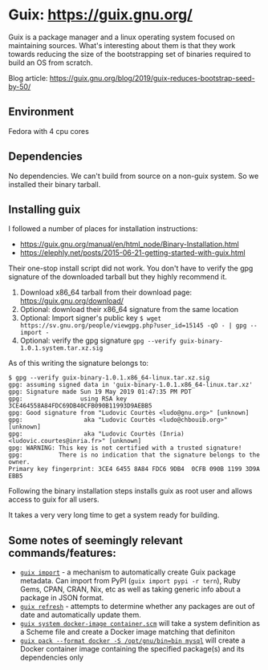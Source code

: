# Guix: https://guix.gnu.org/

Guix is a package manager and a linux operating system focused on maintaining sources. What's interesting about them is that they work towards reducing the size of the bootstrapping set of binaries required to build an OS from scratch.

Blog article: https://guix.gnu.org/blog/2019/guix-reduces-bootstrap-seed-by-50/

## Environment
Fedora with 4 cpu cores

## Dependencies
No dependencies. We can't build from source on a non-guix system. So we installed their binary tarball.

## Installing guix
I followed a number of places for installation instructions:

- https://guix.gnu.org/manual/en/html_node/Binary-Installation.html
- https://elephly.net/posts/2015-06-21-getting-started-with-guix.html

Their one-stop install script did not work. You don't have to verify the gpg signature of the downloaded tarball but they highly recommend it.

1. Download x86_64 tarball from their download page: https://guix.gnu.org/download/
2. Optional: download their x86_64 signature from the same location
3. Optional: Import signer's public key `$ wget https://sv.gnu.org/people/viewgpg.php?user_id=15145 -qO - | gpg --import -`
4. Optional: verify the gpg signature `gpg --verify guix-binary-1.0.1.system.tar.xz.sig`

As of this writing the signature belongs to:
```
$ gpg --verify guix-binary-1.0.1.x86_64-linux.tar.xz.sig
gpg: assuming signed data in 'guix-binary-1.0.1.x86_64-linux.tar.xz'
gpg: Signature made Sun 19 May 2019 01:47:35 PM PDT
gpg:                using RSA key 3CE464558A84FDC69DB40CFB090B11993D9AEBB5
gpg: Good signature from "Ludovic Courtès <ludo@gnu.org>" [unknown]
gpg:                 aka "Ludovic Courtès <ludo@chbouib.org>" [unknown]
gpg:                 aka "Ludovic Courtès (Inria) <ludovic.courtes@inria.fr>" [unknown]
gpg: WARNING: This key is not certified with a trusted signature!
gpg:          There is no indication that the signature belongs to the owner.
Primary key fingerprint: 3CE4 6455 8A84 FDC6 9DB4  0CFB 090B 1199 3D9A EBB5
```
Following the binary installation steps installs guix as root user and allows access to guix for all users.

It takes a very very long time to get a system ready for building.

## Some notes of seemingly relevant commands/features:
* [`guix import`](https://guix.gnu.org/manual/en/html_node/Invoking-guix-import.html) - a mechanism to automatically create Guix package metadata. Can import from PyPI (`guix import pypi -r tern`), Ruby Gems, CPAN, CRAN, Nix, etc as well as taking generic info about a package in JSON format.
* [`guix refresh`](https://guix.gnu.org/manual/en/html_node/Invoking-guix-refresh.html) - attempts to determine whether any packages are out of date and automatically update them.
* [`guix system docker-image container.scm`](https://guix.gnu.org/manual/en/html_node/Invoking-guix-system.html) will take a system definition as a Scheme file and create a Docker image matching that definiton
* [`guix pack --format docker -S /opt/gnu/bin=bin mysql`](https://guix.gnu.org/manual/en/html_node/Invoking-guix-pack.html) will create a Docker container image containing the specified package(s) and its dependencies only
